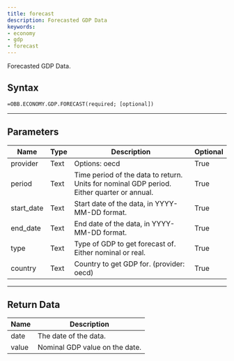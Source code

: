 ```yaml
---
title: forecast
description: Forecasted GDP Data
keywords: 
- economy
- gdp
- forecast
---
```


<!-- markdownlint-disable MD041 -->

Forecasted GDP Data.

## Syntax

```excel wordwrap
=OBB.ECONOMY.GDP.FORECAST(required; [optional])
```

---

## Parameters

| Name | Type | Description | Optional |
| ---- | ---- | ----------- | -------- |
| provider | Text | Options: oecd | True |
| period | Text | Time period of the data to return. Units for nominal GDP period. Either quarter or annual. | True |
| start_date | Text | Start date of the data, in YYYY-MM-DD format. | True |
| end_date | Text | End date of the data, in YYYY-MM-DD format. | True |
| type | Text | Type of GDP to get forecast of. Either nominal or real. | True |
| country | Text | Country to get GDP for. (provider: oecd) | True |

---

## Return Data

| Name | Description |
| ---- | ----------- |
| date | The date of the data.  |
| value | Nominal GDP value on the date.  |
